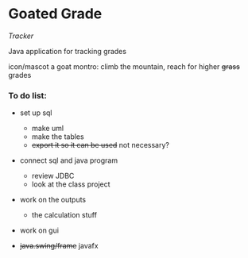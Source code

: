 # Goated Grade 
 *Tracker* 
 
 Java application for tracking grades

 icon/mascot a goat
 montro: climb the mountain, reach for higher ~~grass~~ grades

### To do list:
 - set up sql 
   - make uml
   - make the tables
   - ~~export it so it can be used~~ not necessary?

 - connect sql and java program
   - review JDBC
   - look at the class project

 - work on the outputs
   - the calculation stuff

 - work on gui
 - ~~java.swing/frame~~ javafx

